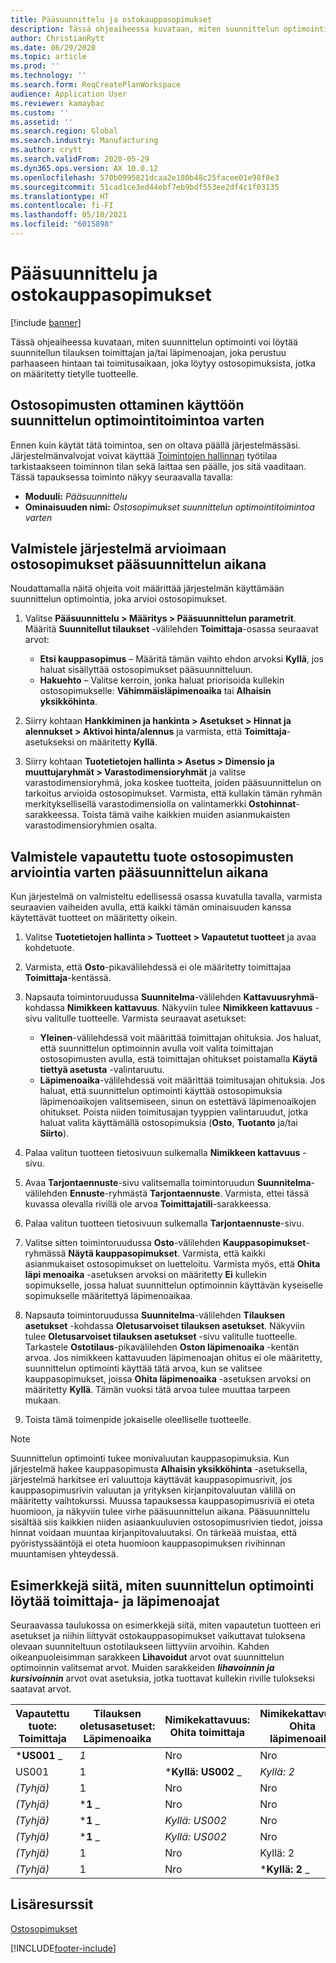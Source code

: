 ```yaml
---
title: Pääsuunnittelu ja ostokauppasopimukset
description: Tässä ohjeaiheessa kuvataan, miten suunnittelun optimointi voi löytää suunnitellun tilauksen toimittajan ja/tai läpimenoajan, joka perustuu parhaaseen hintaan tai toimitusaikaan, joka löytyy ostosopimuksista.
author: ChristianRytt
ms.date: 06/29/2020
ms.topic: article
ms.prod: ''
ms.technology: ''
ms.search.form: ReqCreatePlanWorkspace
audience: Application User
ms.reviewer: kamaybac
ms.custom: ''
ms.assetid: ''
ms.search.region: Global
ms.search.industry: Manufacturing
ms.author: crytt
ms.search.validFrom: 2020-05-29
ms.dyn365.ops.version: AX 10.0.12
ms.openlocfilehash: 570b0995821dcaa2e180b48c25facee01e98f8e3
ms.sourcegitcommit: 51cad1ce3ed44ebf7eb9bdf553ee2df4c1f03135
ms.translationtype: HT
ms.contentlocale: fi-FI
ms.lasthandoff: 05/10/2021
ms.locfileid: "6015898"
---
```

# <a name="master-planning-with-purchase-trade-agreements"></a>Pääsuunnittelu ja ostokauppasopimukset

[!include [banner](../../includes/banner.md)]

Tässä ohjeaiheessa kuvataan, miten suunnittelun optimointi voi löytää suunnitellun tilauksen toimittajan ja/tai läpimenoajan, joka perustuu parhaaseen hintaan tai toimitusaikaan, joka löytyy ostosopimuksista, jotka on määritetty tietylle tuotteelle.

## <a name="turn-on-the-purchase-trade-agreements-for-planning-optimization-feature"></a>Ostosopimusten ottaminen käyttöön suunnittelun optimointitoimintoa varten

Ennen kuin käytät tätä toimintoa, sen on oltava päällä järjestelmässäsi. Järjestelmänvalvojat voivat käyttää [Toimintojen hallinnan](../../../fin-ops-core/fin-ops/get-started/feature-management/feature-management-overview.md) työtilaa tarkistaakseen toiminnon tilan sekä laittaa sen päälle, jos sitä vaaditaan. Tässä tapauksessa toiminto näkyy seuraavalla tavalla:

- **Moduuli:** *Pääsuunnittelu*
- **Ominaisuuden nimi:** *Ostosopimukset suunnittelun optimointitoimintoa varten*

## <a name="prepare-your-system-to-evaluate-purchase-trade-agreements-during-master-planning"></a>Valmistele järjestelmä arvioimaan ostosopimukset pääsuunnittelun aikana

Noudattamalla näitä ohjeita voit määrittää järjestelmän käyttämään suunnittelun optimointia, joka arvioi ostosopimukset.

1. Valitse **Pääsuunnittelu \> Määritys \> Pääsuunnittelun parametrit**. Määritä **Suunnitellut tilaukset** -välilehden **Toimittaja**-osassa seuraavat arvot:

    - **Etsi kauppasopimus** – Määritä tämän vaihto ehdon arvoksi **Kyllä**, jos haluat sisällyttää ostosopimukset pääsuunnitteluun.
    - **Hakuehto** – Valitse kerroin, jonka haluat priorisoida kullekin ostosopimukselle: **Vähimmäisläpimenoaika** tai **Alhaisin yksikköhinta**.

1. Siirry kohtaan **Hankkiminen ja hankinta \> Asetukset \> Hinnat ja alennukset \> Aktivoi hinta/alennus** ja varmista, että **Toimittaja**-asetukseksi on määritetty **Kyllä**.
1. Siirry kohtaan **Tuotetietojen hallinta \> Asetus \> Dimensio ja muuttujaryhmät \> Varastodimensioryhmät** ja valitse varastodimensioryhmä, joka koskee tuotteita, joiden pääsuunnittelun on tarkoitus arvioida ostosopimukset. Varmista, että kullakin tämän ryhmän merkityksellisellä varastodimensiolla on valintamerkki **Ostohinnat**-sarakkeessa. Toista tämä vaihe kaikkien muiden asianmukaisten varastodimensioryhmien osalta.

## <a name="prepare-a-released-product-to-evaluate-purchase-trade-agreements-during-master-planning"></a>Valmistele vapautettu tuote ostosopimusten arviointia varten pääsuunnittelun aikana

Kun järjestelmä on valmisteltu edellisessä osassa kuvatulla tavalla, varmista seuraavien vaiheiden avulla, että kaikki tämän ominaisuuden kanssa käytettävät tuotteet on määritetty oikein.

1. Valitse **Tuotetietojen hallinta \> Tuotteet \> Vapautetut tuotteet** ja avaa kohdetuote.
1. Varmista, että **Osto**-pikavälilehdessä ei ole määritetty toimittajaa **Toimittaja**-kentässä.
1. Napsauta toimintoruudussa **Suunnitelma**-välilehden **Kattavuusryhmä**-kohdassa **Nimikkeen kattavuus**. Näkyviin tulee **Nimikkeen kattavuus** -sivu valitulle tuotteelle. Varmista seuraavat asetukset:

    - **Yleinen**-välilehdessä voit määrittää toimittajan ohituksia. Jos haluat, että suunnittelun optimoinnin avulla voit valita toimittajan ostosopimusten avulla, estä toimittajan ohitukset poistamalla **Käytä tiettyä asetusta** -valintaruutu.
    - **Läpimenoaika**-välilehdessä voit määrittää toimitusajan ohituksia. Jos haluat, että suunnittelun optimointi käyttää ostosopimuksia läpimenoaikojen valitsemiseen, sinun on estettävä läpimenoaikojen ohitukset. Poista niiden toimitusajan tyyppien valintaruudut, jotka haluat valita käyttämällä ostosopimuksia (**Osto**, **Tuotanto** ja/tai **Siirto**).

1. Palaa valitun tuotteen tietosivuun sulkemalla **Nimikkeen kattavuus** -sivu.
1. Avaa **Tarjontaennuste**-sivu valitsemalla toimintoruudun **Suunnitelma**-välilehden **Ennuste**-ryhmästä **Tarjontaennuste**. Varmista, ettei tässä kuvassa olevalla rivillä ole arvoa **Toimittajatili**-sarakkeessa.
1. Palaa valitun tuotteen tietosivuun sulkemalla **Tarjontaennuste**-sivu.
1. Valitse sitten toimintoruudussa **Osto**-välilehden **Kauppasopimukset**-ryhmässä **Näytä kauppasopimukset**. Varmista, että kaikki asianmukaiset ostosopimukset on luetteloitu. Varmista myös, että **Ohita läpi menoaika** -asetuksen arvoksi on määritetty **Ei** kullekin sopimukselle, jossa haluat suunnittelun optimoinnin käyttävän kyseiselle sopimukselle määritettyä läpimenoaikaa.
1. Napsauta toimintoruudussa **Suunnitelma**-välilehden **Tilauksen asetukset** -kohdassa **Oletusarvoiset tilauksen asetukset**. Näkyviin tulee **Oletusarvoiset tilauksen asetukset** -sivu valitulle tuotteelle. Tarkastele **Ostotilaus**-pikavälilehden **Oston läpimenoaika** -kentän arvoa. Jos nimikkeen kattavuuden läpimenoajan ohitus ei ole määritetty, suunnittelun optimointi käyttää tätä arvoa, kun se valitsee kauppasopimukset, joissa **Ohita läpimenoaika** -asetuksen arvoksi on määritetty **Kyllä**. Tämän vuoksi tätä arvoa tulee muuttaa tarpeen mukaan.
1. Toista tämä toimenpide jokaiselle oleelliselle tuotteelle.

> [!NOTE]
> Suunnittelun optimointi tukee monivaluutan kauppasopimuksia. Kun järjestelmä hakee kauppasopimusta **Alhaisin yksikköhinta** -asetuksella, järjestelmä harkitsee eri valuuttoja käyttävät kauppasopimusrivit, jos kauppasopimusrivin valuutan ja yrityksen kirjanpitovaluutan välillä on määritetty vaihtokurssi. Muussa tapauksessa kauppasopimusriviä ei oteta huomioon, ja näkyviin tulee virhe pääsuunnittelun aikana. Pääsuunnittelu sisältää siis kaikkien niiden asiaankuuluvien ostosopimusrivien tiedot, joissa hinnat voidaan muuntaa kirjanpitovaluutaksi. On tärkeää muistaa, että pyöristyssääntöjä ei oteta huomioon kauppasopimuksen rivihinnan muuntamisen yhteydessä.

## <a name="examples-of-how-planning-optimization-finds-vendor-and-lead-times"></a>Esimerkkejä siitä, miten suunnittelun optimointi löytää toimittaja- ja läpimenoajat

Seuraavassa taulukossa on esimerkkejä siitä, miten vapautetun tuotteen eri asetukset ja niihin liittyvät ostokauppasopimukset vaikuttavat tuloksena olevaan suunniteltuun ostotilaukseen liittyviin arvoihin. Kahden oikeanpuoleisimman sarakkeen **Lihavoidut** arvot ovat suunnittelun optimoinnin valitsemat arvot. Muiden sarakkeiden **_lihavoinnin ja kursivoinnin_** arvot ovat asetuksia, jotka tuottavat kullekin riville tulokseksi saatavat arvot.

| Vapautettu tuote: Toimittaja | Tilauksen oletusasetuset: Läpimenoaika | Nimikekattavuus: Ohita toimittaja | Nimikekattavuus: Ohita läpimenoaika | Kauppasopimus: Toimittaja | Kauppasopimus: Läpimenoaika | Kauppasopimus: Ohita läpimenoaika | Tuloksena oleva toimittaja | Tuloksena oleva läpimenoaika |
| --- | --- | --- | --- | --- | --- | --- | --- | --- |
| ***US001** _ | _*_1_*_ | Nro | Nro | US003 | 3 | Nro | _ *US001** | **1** |
| US001 | 1 | ***Kyllä: US002** _ | _*_Kyllä: 2_*_ | US003 | 3 | Nro | _ *US002** | **2** |
| *(Tyhjä)* | 1 | Nro | Nro | ***US003** _ | _*_3_*_ | Nro | _ *US003** | **3** |
| *(Tyhjä)* | ***1** _ | Nro | Nro | _*_US003_*_ | 3 | Kyllä | _ *US003** | **1** |
| *(Tyhjä)* | ***1** _ | _*_Kyllä: US002_*_ | Nro | US003 | 3 | Nro | _ *US002** | **1** |
| *(Tyhjä)* | ***1** _ | _*_Kyllä: US002_*_ | Nro | US003 | 3 | Nro | _ *US002** | **1** |
| *(Tyhjä)* | 1 | Nro | Kyllä: 2 | ***US003** _ | _*_3_*_ | Nro | _ *US003** | **3** |
| *(Tyhjä)* | 1 | Nro | ***Kyllä: 2** _ | _*_US003_*_ | 3 | Kyllä | _ *US003** | **2** |

## <a name="additional-resources"></a>Lisäresurssit

[Ostosopimukset](../../procurement/purchase-agreements.md)


[!INCLUDE[footer-include](../../../includes/footer-banner.md)]
